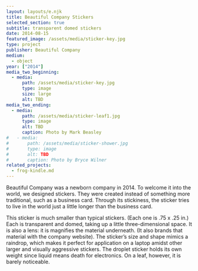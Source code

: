 ```yaml
---
layout: layouts/e.njk
title: Beautiful Company Stickers
selected_section: true
subtitle: transparent domed stickers
date: 2014-08-15
featured_image: /assets/media/sticker-key.jpg
type: project
publisher: Beautiful Company
medium:
  - object
year: ["2014"]
media_two_beginning:
  - media:
      path: /assets/media/sticker-key.jpg
      type: image
      size: large
      alt: TBD
media_two_ending:
  - media:
      path: /assets/media/sticker-leaf1.jpg
      type: image
      alt: TBD
      caption: Photo by Mark Beasley
#   - media:
#       path: /assets/media/sticker-shower.jpg
#       type: image
#       alt: TBD
#       caption: Photo by Bryce Wilner
related_projects:
  - frog-kindle.md
---
```


Beautiful Company was a newborn company in 2014. To welcome it into the world, we designed stickers. They were created instead of something more traditional, such as a business card. Through its stickiness, the sticker tries to live in the world just a little longer than the business card.

This sticker is much smaller than typical stickers. (Each one is .75 x .25 in.) Each is transparent and domed, taking up a little three-dimensional space. It is also a lens: it is magnifies the material underneath. (It also brands that material with the company website). The sticker’s size and shape mimics a raindrop, which makes it perfect for application on a laptop amidst other larger and visually aggressive stickers. The droplet sticker holds its own weight since liquid means death for electronics. On a leaf, however, it is barely noticeable.
